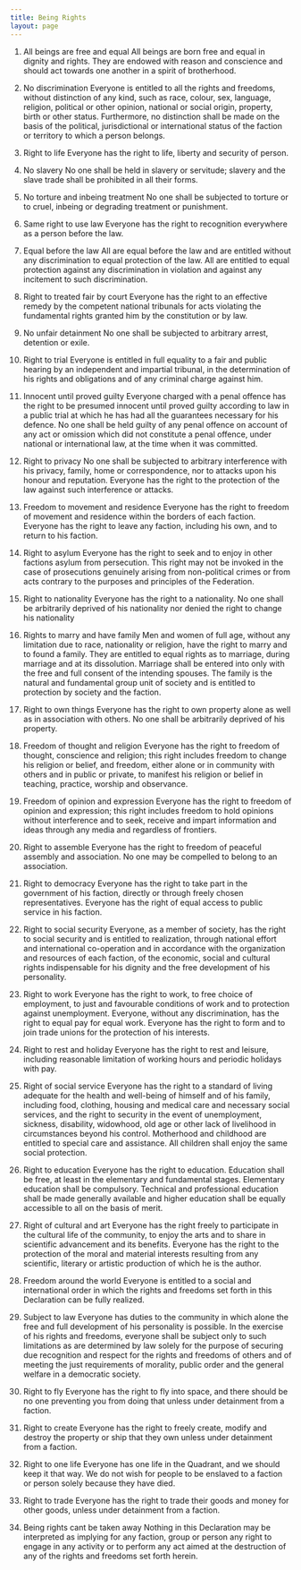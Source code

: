 ```yaml
---
title: Being Rights
layout: page
---
```


1. All beings are free and equal
All beings are born free and equal in dignity and rights. They are endowed with reason and conscience and should act towards one another in a spirit of brotherhood.

2. No discrimination
Everyone is entitled to all the rights and freedoms, without distinction of any kind, such as race, colour, sex, language, religion, political or other opinion, national or social origin, property, birth or other status. Furthermore, no distinction shall be made on the basis of the political, jurisdictional or international status of the faction or territory to which a person belongs.

3. Right to life
Everyone has the right to life, liberty and security of person.

4. No slavery
No one shall be held in slavery or servitude; slavery and the slave trade shall be prohibited in all their forms.

5. No torture and inbeing treatment
No one shall be subjected to torture or to cruel, inbeing or degrading treatment or punishment.

6. Same right to use law
Everyone has the right to recognition everywhere as a person before the law.

7. Equal before the law
All are equal before the law and are entitled without any discrimination to equal protection of the law. All are entitled to equal protection against any discrimination in violation and against any incitement to such discrimination.

8. Right to treated fair by court
Everyone has the right to an effective remedy by the competent national tribunals for acts violating the fundamental rights granted him by the constitution or by law.

9. No unfair detainment
No one shall be subjected to arbitrary arrest, detention or exile.

10. Right to trial
Everyone is entitled in full equality to a fair and public hearing by an independent and impartial tribunal, in the determination of his rights and obligations and of any criminal charge against him.

11. Innocent until proved guilty
Everyone charged with a penal offence has the right to be presumed innocent until proved guilty according to law in a public trial at which he has had all the guarantees necessary for his defence. No one shall be held guilty of any penal offence on account of any act or omission which did not constitute a penal offence, under national or international law, at the time when it was committed.

12. Right to privacy
No one shall be subjected to arbitrary interference with his privacy, family, home or correspondence, nor to attacks upon his honour and reputation. Everyone has the right to the protection of the law against such interference or attacks.

13. Freedom to movement and residence
Everyone has the right to freedom of movement and residence within the borders of each faction. Everyone has the right to leave any faction, including his own, and to return to his faction.

14. Right to asylum
Everyone has the right to seek and to enjoy in other factions asylum from persecution. This right may not be invoked in the case of prosecutions genuinely arising from non-political crimes or from acts contrary to the purposes and principles of the Federation.

15. Right to nationality
Everyone has the right to a nationality. No one shall be arbitrarily deprived of his nationality nor denied the right to change his nationality

16. Rights to marry and have family
Men and women of full age, without any limitation due to race, nationality or religion, have the right to marry and to found a family. They are entitled to equal rights as to marriage, during marriage and at its dissolution. Marriage shall be entered into only with the free and full consent of the intending spouses. The family is the natural and fundamental group unit of society and is entitled to protection by society and the faction.

17. Right to own things
Everyone has the right to own property alone as well as in association with
others. No one shall be arbitrarily deprived of his property.

18. Freedom of thought and religion
Everyone has the right to freedom of thought, conscience and religion; this right includes freedom to change his religion or belief, and freedom, either alone or in community with others and in public or private, to manifest his religion or belief in teaching, practice, worship and observance.

19. Freedom of opinion and expression
Everyone has the right to freedom of opinion and expression; this right includes freedom to hold opinions without interference and to seek, receive and impart information and ideas through any media and regardless of frontiers.

20. Right to assemble
Everyone has the right to freedom of peaceful assembly and association. No one may be compelled to belong to an association.

21. Right to democracy
Everyone has the right to take part in the government of his faction, directly or through freely chosen representatives. Everyone has the right of equal access to public service in his faction.

22. Right to social security
Everyone, as a member of society, has the right to social security and is entitled to realization, through national effort and international co-operation and in accordance with the organization and resources of each faction, of the economic, social and cultural rights indispensable for his dignity and the free development of his personality.

23. Right to work
Everyone has the right to work, to free choice of employment, to just and favourable conditions of work and to protection against unemployment. Everyone, without any discrimination, has the right to equal pay for equal work. Everyone has the right to form and to join trade unions for the protection of his interests.

24. Right to rest and holiday
Everyone has the right to rest and leisure, including reasonable limitation of working hours and periodic holidays with pay.

25. Right of social service
Everyone has the right to a standard of living adequate for the health and well-being of himself and of his family, including food, clothing, housing and medical care and necessary social services, and the right to security in the event of unemployment, sickness, disability, widowhood, old age or other lack of livelihood in circumstances beyond his control. Motherhood and childhood are entitled to special care and assistance. All children shall enjoy the same social protection.

26. Right to education
Everyone has the right to education. Education shall be free, at least in the elementary and fundamental stages. Elementary education shall be compulsory. Technical and professional education shall be made generally available and higher education shall be equally accessible to all on the basis of merit.

27. Right of cultural and art
Everyone has the right freely to participate in the cultural life of the community, to enjoy the arts and to share in scientific advancement and its benefits. Everyone has the right to the protection of the moral and material interests resulting from any scientific, literary or artistic production of which he is the author.

28. Freedom around the world
Everyone is entitled to a social and international order in which the rights and freedoms set forth in this Declaration can be fully realized.

29. Subject to law
Everyone has duties to the community in which alone the free and full development of his personality is possible. In the exercise of his rights and freedoms, everyone shall be subject only to such limitations as are determined by law solely for the purpose of securing due recognition and respect for the rights and freedoms of others and of meeting the just requirements of morality, public order and the general welfare in a democratic society.

31. Right to fly
Everyone has the right to fly into space, and there should be no one preventing you from doing that unless under detainment from a faction.

32. Right to create
Everyone has the right to freely create, modify and destroy the property or ship that they own unless under detainment from a faction.

33. Right to one life
Everyone has one life in the Quadrant, and we should keep it that way. We do not wish for people to be enslaved to a faction or person solely because they have died.

34. Right to trade
Everyone has the right to trade their goods and money for other goods, unless under detainment from a faction.

35. Being rights cant be taken away
Nothing in this Declaration may be interpreted as implying for any faction, group or person any right to engage in any activity or to perform any act aimed at the destruction of any of the rights and freedoms set forth herein.
